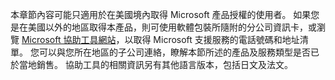 本章節內容可能只適用於在美國境內取得 Microsoft 產品授權的使用者。 如果您是在美國以外的地區取得本產品，則可使用軟體包裝所隨附的分公司資訊卡，或瀏覽 [Microsoft 協助工具網站](http://go.microsoft.com/fwlink/?LinkId=8431)，以取得 Microsoft 支援服務的電話號碼和地址清單。 您可以與您所在地區的子公司連絡，瞭解本節所述的產品及服務類型是否已於當地銷售。 協助工具的相關資訊另有其他語言版本，包括日文及法文。